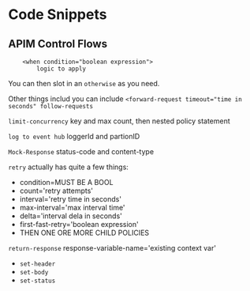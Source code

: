 # Code Snippets

## APIM Control Flows

```<choose>
    <when condition="boolean expression">
        logic to apply
```

You can then slot in an `otherwise` as you need.

Other things includ you can include `<forward-request timeout="time in seconds" follow-requests`

`limit-concurrency` key and max count, then nested policy statement

`log to event hub` loggerId and partionID

`Mock-Response` status-code and content-type

`retry` actually has quite a few things:
- condition=MUST BE A BOOL
- count='retry attempts'
- interval='retry time in seconds'
- max-interval='max interval time'
- delta='interval dela in seconds'
- first-fast-retry='boolean expression'
- THEN ONE ORE MORE CHILD POLICIES

`return-response` response-variable-name='existing context var'
- `set-header`
- `set-body`
- `set-status`
